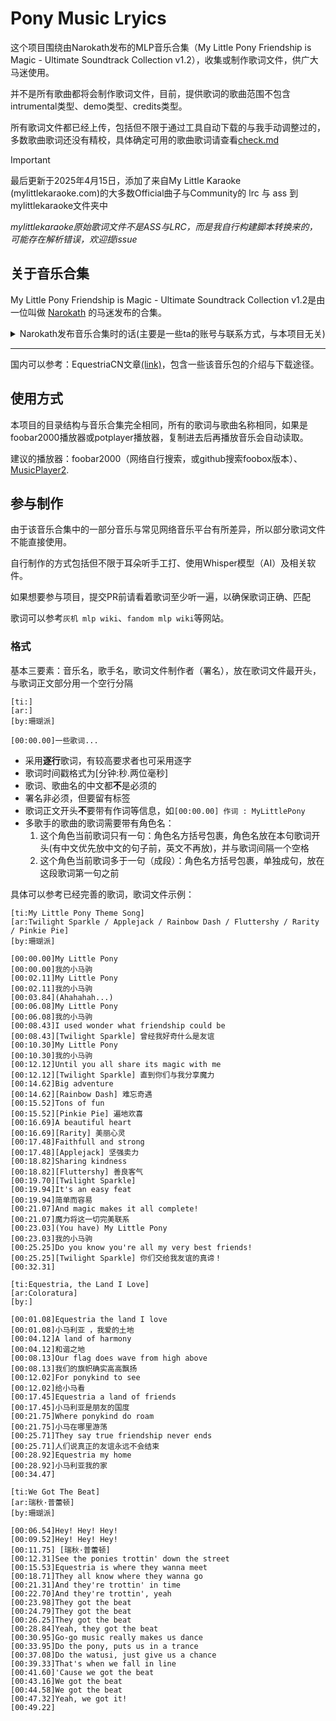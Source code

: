 # Pony Music Lryics
这个项目围绕由Narokath发布的MLP音乐合集（My Little Pony Friendship is Magic - Ultimate Soundtrack Collection v1.2），收集或制作歌词文件，供广大马迷使用。

并不是所有歌曲都将会制作歌词文件，目前，提供歌词的歌曲范围不包含intrumental类型、demo类型、credits类型。

所有歌词文件都已经上传，包括但不限于通过工具自动下载的与我手动调整过的，多数歌曲歌词还没有精校，具体确定可用的歌曲歌词请查看[check.md](./check.md)


> [!IMPORTANT]  
> 最后更新于2025年4月15日，添加了来自My Little Karaoke (mylittlekaraoke.com)的大多数Official曲子与Community的 lrc 与 ass 到mylittlekaraoke文件夹中  

*mylittlekaraoke原始歌词文件不是ASS与LRC，而是我自行构建脚本转换来的，可能存在解析错误，欢迎提issue*

## 关于音乐合集
My Little Pony Friendship is Magic - Ultimate Soundtrack Collection v1.2是由一位叫做 [Narokath](https://www.youtube.com/@Narokath) 的马迷发布的合集。

<details>
  <summary>Narokath发布音乐合集时的话(主要是一些ta的账号与联系方式，与本项目无关)</summary>
    Hey there! Thank you for watching! Feel free to check out the links below, I'd appreciate it! <3  <br>
    💜 Twitch: https://twitch.tv/Narokath_  <br>
    💚 Highlights: https://www.youtube.com/playlist?list=PLF6cLPRsseRHG4nKk63Ff5SZ6MJwXAfJ0  <br>
    ❤ Donation: https://streamlabs.com/narokath_/tip  <br>
    Twitter --------------- https://twitter.com/NarokathSocial  <br>
    BandCamp -------- https://Narokath.bandcamp.com  <br>
    Backloggd --------- https://www.backloggd.com/u/Narokath/  <br>
    MyAnimeList ----- https://myanimelist.net/profile/Narokath  <br>
    Steam ---------------- https://steamcommunity.com/id/NarokathGaming/  <br>
    Discord Server --- https://discord.gg/ye9fujZjjA  <br>
    SoundCloud ------- https://soundcloud.com/NarokathMusic  <br>
    Music Folder ------ https://mega.nz/folder/a5g3iAYD#ktzbZITDuutCO4KaPIC43w  <br>
    Instagram ---------- https://www.instagram.com/narokath_/  <br>
    Reddit ---------------- https://reddit.com/user/Ponyship  <br>
    Tumblr --------------- https://www.tumblr.com/blog/narokathsocial  <br>
    TikTok ---------------- https://www.tiktok.com/@narokath  <br>
    e-Mail ------------------------ NarokathContact@gmail.com  <br>
    Discord ID ----------------- Narokath # 5479  <br>
    Nintendo Switch ID --- SW-5409-1400-6328  <br>
    Original Music ------------------ https://www.youtube.com/playlist?list=PLF6cLPRsseREHGbbzFIn7Ha0aLkO3Lvp1  <br>
    Music Covers ------------------- https://www.youtube.com/playlist?list=PLF6cLPRsseREelO1trcMagfPCI9Vxph4S  <br>
    Chart Downloads ------------- https://mega.nz/folder/64wiEAZC#a8auC7axg4vbeiAo175GOQ  <br>
    MLP:FiM Soundtrack ------  https://mega.nz/folder/igYRhKJS#ub0xuCYekOIiMspcudBofw  <br>
    Stream VODs ------------------- https://www.youtube.com/playlist?list=PLF6cLPRsseRF61IRUHtbczocASEVOBl80  <br>
    Commentary Playlists ----- https://www.youtube.com/c/Narokath/playlists?view=50&sort=dd&shelf_id=5  <br>
Contains Explicit Language! Viewer Discretion is advised! <br>
</details>

<hr>

国内可以参考：EquestriaCN文章[(link)](https://www.equestriacn.com/2021/02/resources-download-pony-official-song-resources-integration.html)，包含一些该音乐包的介绍与下载途径。

## 使用方式
本项目的目录结构与音乐合集完全相同，所有的歌词与歌曲名称相同，如果是foobar2000播放器或potplayer播放器，复制进去后再播放音乐会自动读取。

建议的播放器：foobar2000（网络自行搜索，或github搜索foobox版本）、[MusicPlayer2](https://github.com/zhongyang219/MusicPlayer2).

## 参与制作
由于该音乐合集中的一部分音乐与常见网络音乐平台有所差异，所以部分歌词文件不能直接使用。

自行制作的方式包括但不限于耳朵听手工打、使用Whisper模型（AI）及相关软件。

如果想要参与项目，提交PR前请看着歌词至少听一遍，以确保歌词正确、匹配

歌词可以参考`灰机 mlp wiki`、`fandom mlp wiki`等网站。

### 格式
基本三要素：音乐名，歌手名，歌词文件制作者（署名），放在歌词文件最开头，与歌词正文部分用一个空行分隔

```lrc
[ti:]
[ar:]
[by:珊瑚派]

[00:00.00]一些歌词...
```

- 采用**逐行**歌词，有较高要求者也可采用逐字
- 歌词时间戳格式为[分钟:秒.两位毫秒]  
- 歌词、歌曲名的中文都**不**是必须的
- 署名非必须，但要留有标签
- 歌词正文开头**不**要带有作词等信息，如`[00:00.00] 作词 : MyLittlePony`
- 多歌手的歌曲的歌词需要带有角色名：
  1. 这个角色当前歌词只有一句：角色名方括号包裹，角色名放在本句歌词开头(有中文优先放中文的句子前，英文不再放)，并与歌词间隔一个空格
  2. 这个角色当前歌词多于一句（成段）：角色名方括号包裹，单独成句，放在这段歌词第一句之前

具体可以参考已经完善的歌词，歌词文件示例：


```lrc
[ti:My Little Pony Theme Song]
[ar:Twilight Sparkle / Applejack / Rainbow Dash / Fluttershy / Rarity / Pinkie Pie]
[by:珊瑚派]

[00:00.00]My Little Pony
[00:00.00]我的小马驹
[00:02.11]My Little Pony
[00:02.11]我的小马驹
[00:03.84](Ahahahah...)
[00:06.08]My Little Pony
[00:06.08]我的小马驹
[00:08.43]I used wonder what friendship could be
[00:08.43][Twilight Sparkle] 曾经我好奇什么是友谊
[00:10.30]My Little Pony
[00:10.30]我的小马驹
[00:12.12]Until you all share its magic with me
[00:12.12][Twilight Sparkle] 直到你们与我分享魔力
[00:14.62]Big adventure
[00:14.62][Rainbow Dash] 难忘奇遇
[00:15.52]Tons of fun
[00:15.52][Pinkie Pie] 遍地欢喜
[00:16.69]A beautiful heart
[00:16.69][Rarity] 美丽心灵
[00:17.48]Faithfull and strong
[00:17.48][Applejack] 坚强卖力
[00:18.82]Sharing kindness
[00:18.82][Fluttershy] 善良客气
[00:19.70][Twilight Sparkle]
[00:19.94]It's an easy feat
[00:19.94]简单而容易
[00:21.07]And magic makes it all complete!
[00:21.07]魔力将这一切完美联系
[00:23.03](You have) My Little Pony
[00:23.03]我的小马驹
[00:25.25]Do you know you're all my very best friends!
[00:25.25][Twilight Sparkle] 你们交给我友谊的真谛！
[00:32.31]
```

```lrc
[ti:Equestria, the Land I Love]
[ar:Coloratura]
[by:]

[00:01.08]Equestria the land I love
[00:01.08]小马利亚 ，我爱的土地
[00:04.12]A land of harmony
[00:04.12]和谐之地
[00:08.13]Our flag does wave from high above
[00:08.13]我们的旗帜确实高高飘扬
[00:12.02]For ponykind to see
[00:12.02]给小马看
[00:17.45]Equestria a land of friends
[00:17.45]小马利亚是朋友的国度
[00:21.75]Where ponykind do roam
[00:21.75]小马在哪里游荡
[00:25.71]They say true friendship never ends
[00:25.71]人们说真正的友谊永远不会结束
[00:28.92]Equestria my home
[00:28.92]小马利亚我的家
[00:34.47]
```

```lrc
[ti:We Got The Beat]
[ar:瑞秋·普蕾顿]
[by:珊瑚派]

[00:06.54]Hey! Hey! Hey!
[00:09.52]Hey! Hey! Hey!
[00:11.75] [瑞秋·普蕾顿]
[00:12.31]See the ponies trottin' down the street
[00:15.53]Equestria is where they wanna meet
[00:18.71]They all know where they wanna go
[00:21.31]And they're trottin' in time
[00:22.70]And they're trottin', yeah
[00:23.98]They got the beat
[00:24.79]They got the beat
[00:26.25]They got the beat
[00:28.84]Yeah, they got the beat
[00:30.95]Go-go music really makes us dance
[00:33.95]Do the pony, puts us in a trance
[00:37.08]Do the watusi, just give us a chance
[00:39.33]That's when we fall in line
[00:41.60]'Cause we got the beat
[00:43.16]We got the beat
[00:44.58]We got the beat
[00:47.32]Yeah, we got it!
[00:49.22]
```
